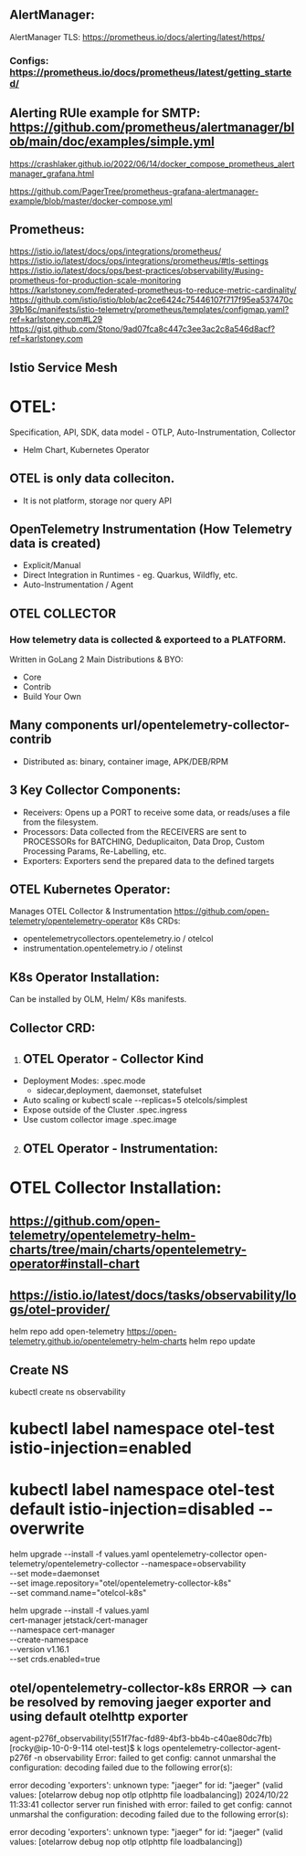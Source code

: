 ## AlertManager:
AlertManager TLS: https://prometheus.io/docs/alerting/latest/https/
### Configs: https://prometheus.io/docs/prometheus/latest/getting_started/
## Alerting RUle example for SMTP: https://github.com/prometheus/alertmanager/blob/main/doc/examples/simple.yml

https://crashlaker.github.io/2022/06/14/docker_compose_prometheus_alertmanager_grafana.html

https://github.com/PagerTree/prometheus-grafana-alertmanager-example/blob/master/docker-compose.yml

## Prometheus:
https://istio.io/latest/docs/ops/integrations/prometheus/
https://istio.io/latest/docs/ops/integrations/prometheus/#tls-settings
https://istio.io/latest/docs/ops/best-practices/observability/#using-prometheus-for-production-scale-monitoring
https://karlstoney.com/federated-prometheus-to-reduce-metric-cardinality/
https://github.com/istio/istio/blob/ac2ce6424c75446107f717f95ea537470c39b16c/manifests/istio-telemetry/prometheus/templates/configmap.yaml?ref=karlstoney.com#L29
https://gist.github.com/Stono/9ad07fca8c447c3ee3ac2c8a546d8acf?ref=karlstoney.com


## Istio Service Mesh




# OTEL:
Specification, API, SDK, data model - OTLP, Auto-Instrumentation, Collector
- Helm Chart, Kubernetes Operator
## OTEL is only data colleciton.
- It is not platform, storage nor query API
## OpenTelemetry Instrumentation (How Telemetry data is created)
- Explicit/Manual
- Direct Integration in Runtimes - eg. Quarkus, Wildfly, etc.
- Auto-Instrumentation / Agent

## OTEL COLLECTOR
### How telemetry data is collected & exporteed to a PLATFORM.
Written in GoLang
2 Main Distributions & BYO:
- Core
- Contrib
- Build Your Own
## Many components url/opentelemetry-collector-contrib
- Distributed as: binary, container image, APK/DEB/RPM
## 3 Key Collector Components:
- Receivers: Opens up a PORT to receive some data, or reads/uses a file from the filesystem.
- Processors: Data collected from the RECEIVERS are sent to PROCESSORs for BATCHING, Deduplicaiton, Data Drop, Custom Processing Params, Re-Labelling, etc.
- Exporters: Exporters send the prepared data to the defined targets

## OTEL Kubernetes Operator:
Manages OTEL Collector & Instrumentation
https://github.com/open-telemetry/opentelemetry-operator
K8s CRDs:
- opentelemetrycollectors.opentelemetry.io / otelcol
- instrumentation.opentelemetry.io / otelinst
## K8s Operator Installation:
Can be installed by OLM, Helm/ K8s manifests.
## Collector CRD:
1. ## OTEL Operator - Collector Kind
- Deployment Modes: .spec.mode
    - sidecar,deployment, daemonset, statefulset
- Auto scaling or kubectl scale --replicas=5 otelcols/simplest
- Expose outside of the Cluster .spec.ingress
- Use custom collector image .spec.image
2. ## OTEL Operator - Instrumentation:
# OTEL Collector Installation:
## https://github.com/open-telemetry/opentelemetry-helm-charts/tree/main/charts/opentelemetry-operator#install-chart
## https://istio.io/latest/docs/tasks/observability/logs/otel-provider/
helm repo add open-telemetry https://open-telemetry.github.io/opentelemetry-helm-charts
helm repo update

## Create NS
kubectl create ns observability
# kubectl label namespace otel-test istio-injection=enabled
# kubectl label namespace otel-test default istio-injection=disabled --overwrite



helm upgrade --install -f values.yaml opentelemetry-collector open-telemetry/opentelemetry-collector 
  --namespace=observability  \
  --set mode=daemonset  \
  --set image.repository="otel/opentelemetry-collector-k8s"  \
  --set command.name="otelcol-k8s"

helm upgrade --install -f values.yaml \
  cert-manager jetstack/cert-manager \
  --namespace cert-manager \
  --create-namespace \
  --version v1.16.1 \
  --set crds.enabled=true




## otel/opentelemetry-collector-k8s ERROR --> can be resolved by removing jaeger exporter and using default otelhttp exporter
agent-p276f_observability(551f7fac-fd89-4bf3-bb4b-c40ae80dc7fb)
[rocky@ip-10-0-9-114 otel-test]$ k logs opentelemetry-collector-agent-p276f -n observability
Error: failed to get config: cannot unmarshal the configuration: decoding failed due to the following error(s):

error decoding 'exporters': unknown type: "jaeger" for id: "jaeger" (valid values: [otelarrow debug nop otlp otlphttp file loadbalancing])
2024/10/22 11:33:41 collector server run finished with error: failed to get config: cannot unmarshal the configuration: decoding failed due to the following error(s):

error decoding 'exporters': unknown type: "jaeger" for id: "jaeger" (valid values: [otelarrow debug nop otlp otlphttp file loadbalancing])